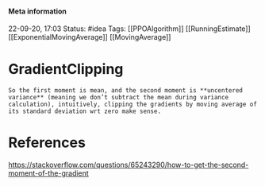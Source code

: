 #### Meta information
22-09-20, 17:03
Status: #idea
Tags: [[PPOAlgorithm]] [[RunningEstimate]] [[ExponentialMovingAverage]] [[MovingAverage]]





# GradientClipping
```ad-quote
So the first moment is mean, and the second moment is **uncentered variance** (meaning we don’t subtract the mean during variance calculation), intuitively, clipping the gradients by moving average of its standard deviation wrt zero make sense.
```






# References
https://stackoverflow.com/questions/65243290/how-to-get-the-second-moment-of-the-gradient